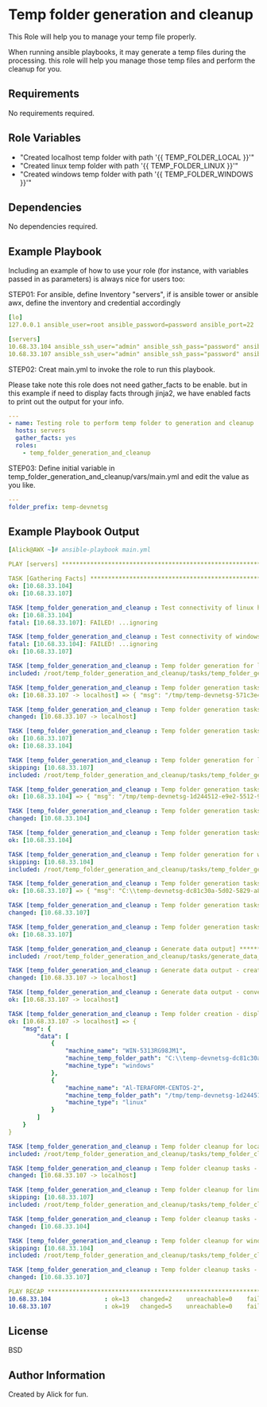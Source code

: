 Temp folder generation and cleanup
=========

This Role will help you to manage your temp file properly.

When running ansible playbooks, it may generate a temp files during the processing. 
this role will help you manage those temp files and perform the cleanup for you.

Requirements
------------

No requirements required.

Role Variables
--------------

+ "Created localhost temp folder with path '{{ TEMP_FOLDER_LOCAL }}'"
+ "Created linux temp folder with path '{{ TEMP_FOLDER_LINUX }}'"
+ "Created windows temp folder with path '{{ TEMP_FOLDER_WINDOWS }}'"

Dependencies
------------

No dependencies required.

Example Playbook
----------------

Including an example of how to use your role (for instance, with variables passed in as parameters) is always nice for users too:

STEP01: For ansible, define Inventory "servers", if is ansible tower or ansible awx, define the inventory and credential accordingly

```yaml
[lo]
127.0.0.1 ansible_user=root ansible_password=password ansible_port=22

[servers]
10.68.33.104 ansible_ssh_user="admin" ansible_ssh_pass="password" ansible_ssh_port=22
10.68.33.107 ansible_ssh_user="admin" ansible_ssh_pass="password" ansible_ssh_port=5985 ansible_connection="winrm" ansible_winrm_server_cert_validation=ignore
```
STEP02: Creat main.yml to invoke the role to run this playbook.

Please take note this role does not need gather_facts to be enable.
but in this example if need to display facts through jinja2, we have enabled facts to print out the output for your info.
```yaml
---
- name: Testing role to perform temp folder to generation and cleanup
  hosts: servers
  gather_facts: yes
  roles:
    - temp_folder_generation_and_cleanup
```
STEP03: Define initial variable in temp_folder_generation_and_cleanup/vars/main.yml and edit the value as you like.
```yaml
---
folder_prefix: temp-devnetsg
```

Example Playbook Output
-----------------------
```yaml
[Alick@AWX ~]# ansible-playbook main.yml

PLAY [servers] ***********************************************************************************************************************************************

TASK [Gathering Facts] ***************************************************************************************************************************************
ok: [10.68.33.104]
ok: [10.68.33.107]

TASK [temp_folder_generation_and_cleanup : Test connectivity of linux hosts] *********************************************************************************
ok: [10.68.33.104]
fatal: [10.68.33.107]: FAILED! ...ignoring

TASK [temp_folder_generation_and_cleanup : Test connectivity of windows hosts] *******************************************************************************
fatal: [10.68.33.104]: FAILED! ...ignoring
ok: [10.68.33.107]

TASK [temp_folder_generation_and_cleanup : Temp folder generation for localhost] *****************************************************************************
included: /root/temp_folder_generation_and_cleanup/tasks/temp_folder_generation/temp_folder_generation_for_localhost.yml for 10.68.33.107, 10.68.33.104

TASK [temp_folder_generation_and_cleanup : Temp folder generation tasks -  generate temp folder path for localhost] ******************************************
ok: [10.68.33.107 -> localhost] => { "msg": "/tmp/temp-devnetsg-571c3e4f-26f8-5d50-8fb2-01079ca9e7f5" }

TASK [temp_folder_generation_and_cleanup : Temp folder generation tasks -  generate temp folder for localhost] ***********************************************
changed: [10.68.33.107 -> localhost]

TASK [temp_folder_generation_and_cleanup : Temp folder generation tasks -  generate variable for localhost] **************************************************
ok: [10.68.33.107]
ok: [10.68.33.104]

TASK [temp_folder_generation_and_cleanup : Temp folder generation for linux/unix] ****************************************************************************
skipping: [10.68.33.107]
included: /root/temp_folder_generation_and_cleanup/tasks/temp_folder_generation/temp_folder_generation_for_linux.yml for 10.68.33.104

TASK [temp_folder_generation_and_cleanup : Temp folder generation tasks -  generate temp folder path for linux] **********************************************
ok: [10.68.33.104] => { "msg": "/tmp/temp-devnetsg-1d244512-e9e2-5512-902d-b32e5116e814" }

TASK [temp_folder_generation_and_cleanup : Temp folder generation tasks -  generate temp folder for linux] ***************************************************
changed: [10.68.33.104]

TASK [temp_folder_generation_and_cleanup : Temp folder generation tasks -  generate variable for linux] ******************************************************
ok: [10.68.33.104]

TASK [temp_folder_generation_and_cleanup : Temp folder generation for windows] *******************************************************************************
skipping: [10.68.33.104]
included: /root/temp_folder_generation_and_cleanup/tasks/temp_folder_generation/temp_folder_generation_for_windows.yml for 10.68.33.107

TASK [temp_folder_generation_and_cleanup : Temp folder generation tasks -  generate temp folder path for windows] ********************************************
ok: [10.68.33.107] => { "msg": "C:\\temp-devnetsg-dc81c30a-5d02-5829-a8d1-67fc68da1a8f" }

TASK [temp_folder_generation_and_cleanup : Temp folder generation tasks -  generate temp folder for windows] *************************************************
changed: [10.68.33.107]

TASK [temp_folder_generation_and_cleanup : Temp folder generation tasks -  generate variable for windows] ****************************************************
ok: [10.68.33.107]

TASK [temp_folder_generation_and_cleanup : Generate data output] *********************************************************************************************
included: /root/temp_folder_generation_and_cleanup/tasks/generate_data_output/generate_data_output.yml for 10.68.33.107, 10.68.33.104

TASK [temp_folder_generation_and_cleanup : Generate data output - create a jinja2 template to use variable] **************************************************
changed: [10.68.33.107 -> localhost]

TASK [temp_folder_generation_and_cleanup : Generate data output - convert yml to variable] *******************************************************************
ok: [10.68.33.107 -> localhost]

TASK [temp_folder_generation_and_cleanup : Temp folder creation - display on screen] *************************************************************************
ok: [10.68.33.107 -> localhost] => {
    "msg": {
        "data": [
            {
                "machine_name": "WIN-5313RG98JM1", 
                "machine_temp_folder_path": "C:\\temp-devnetsg-dc81c30a-5d02-5829-a8d1-67fc68da1a8f", 
                "machine_type": "windows"
            }, 
            {
                "machine_name": "Al-TERAFORM-CENTOS-2", 
                "machine_temp_folder_path": "/tmp/temp-devnetsg-1d244512-e9e2-5512-902d-b32e5116e814", 
                "machine_type": "linux"
            }
        ]
    }
}

TASK [temp_folder_generation_and_cleanup : Temp folder cleanup for localhost] ********************************************************************************
included: /root/temp_folder_generation_and_cleanup/tasks/temp_folder_cleanup/temp_folder_cleanup_for_localhost.yml for 10.68.33.107, 10.68.33.104

TASK [temp_folder_generation_and_cleanup : Temp folder cleanup tasks -  cleanup temp folder for localhost] ***************************************************
changed: [10.68.33.107 -> localhost]

TASK [temp_folder_generation_and_cleanup : Temp folder cleanup for linux/unix] *******************************************************************************
skipping: [10.68.33.107]
included: /root/temp_folder_generation_and_cleanup/tasks/temp_folder_cleanup/temp_folder_cleanup_for_linux.yml for 10.68.33.104

TASK [temp_folder_generation_and_cleanup : Temp folder cleanup tasks -  cleanup temp folder for linux/unix] **************************************************
changed: [10.68.33.104]

TASK [temp_folder_generation_and_cleanup : Temp folder cleanup for windows] **********************************************************************************
skipping: [10.68.33.104]
included: /root/temp_folder_generation_and_cleanup/tasks/temp_folder_cleanup/temp_folder_cleanup_for_windows.yml for 10.68.33.107

TASK [temp_folder_generation_and_cleanup : Temp folder cleanup tasks -  cleanup temp folder for windows] *****************************************************
changed: [10.68.33.107]

PLAY RECAP ***************************************************************************************************************************************************
10.68.33.104               : ok=13   changed=2    unreachable=0    failed=0    skipped=2    rescued=0    ignored=1   
10.68.33.107               : ok=19   changed=5    unreachable=0    failed=0    skipped=2    rescued=0    ignored=1  
```

License
-------

BSD

Author Information
------------------

Created by Alick for fun.
